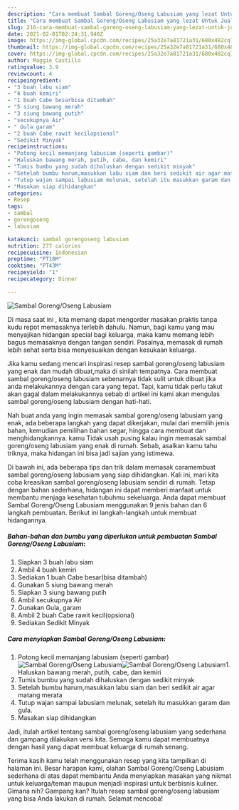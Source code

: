 ```yaml
---
description: "Cara membuat Sambal Goreng/Oseng Labusiam yang lezat Untuk Jualan"
title: "Cara membuat Sambal Goreng/Oseng Labusiam yang lezat Untuk Jualan"
slug: 216-cara-membuat-sambal-goreng-oseng-labusiam-yang-lezat-untuk-jualan
date: 2021-02-01T02:24:31.940Z
image: https://img-global.cpcdn.com/recipes/25a32e7a81721a31/680x482cq70/sambal-gorengoseng-labusiam-foto-resep-utama.jpg
thumbnail: https://img-global.cpcdn.com/recipes/25a32e7a81721a31/680x482cq70/sambal-gorengoseng-labusiam-foto-resep-utama.jpg
cover: https://img-global.cpcdn.com/recipes/25a32e7a81721a31/680x482cq70/sambal-gorengoseng-labusiam-foto-resep-utama.jpg
author: Maggie Castillo
ratingvalue: 3.9
reviewcount: 4
recipeingredient:
- "3 buah labu siam"
- "4 buah kemiri"
- "1 buah Cabe besarbisa ditambah"
- "5 siung bawang merah"
- "3 siung bawang putih"
- "secukupnya Air"
- " Gula garam"
- "2 buah Cabe rawit kecilopsional"
- "Sedikit Minyak"
recipeinstructions:
- "Potong kecil memanjang labusiam (seperti gambar)"
- "Haluskan bawang merah, putih, cabe, dan kemiri"
- "Tumis bumbu yang sudah dihaluskan dengan sedikit minyak"
- "Setelah bumbu harum,masukkan labu siam dan beri sedikit air agar matang merata"
- "Tutup wajan sampai labusiam melunak, setelah itu masukkan garam dan gula."
- "Masakan siap dihidangkan"
categories:
- Resep
tags:
- sambal
- gorengoseng
- labusiam

katakunci: sambal gorengoseng labusiam 
nutrition: 277 calories
recipecuisine: Indonesian
preptime: "PT18M"
cooktime: "PT43M"
recipeyield: "1"
recipecategory: Dinner

---
```



![Sambal Goreng/Oseng Labusiam](https://img-global.cpcdn.com/recipes/25a32e7a81721a31/680x482cq70/sambal-gorengoseng-labusiam-foto-resep-utama.jpg)

Di masa  saat ini , kita memang dapat mengorder masakan praktis tanpa kudu repot memasaknya terlebih dahulu. Namun, bagi kamu yang mau menyajikan hidangan special bagi keluarga, maka kamu memang lebih bagus memasaknya dengan tangan sendiri. Pasalnya, memasak di rumah lebih sehat serta bisa menyesuaikan dengan kesukaan keluarga.

Jika kamu sedang mencari inspirasi resep sambal goreng/oseng labusiam yang enak dan mudah dibuat,maka di sinilah tempatnya. Cara membuat sambal goreng/oseng labusiam  sebenarnya tidak sulit untuk dibuat jika anda melakukannya dengan cara yang tepat. Tapi, kamu tidak perlu takut akan gagal dalam melakukannya 
sebab di artikel ini kami akan mengulas sambal goreng/oseng labusiam dengan hati-hati.  



Nah buat anda yang ingin memasak sambal goreng/oseng labusiam yang enak, ada beberapa langkah yang dapat dikerjakan, mulai dari memilih jenis bahan, kemudian pemilihan bahan segar, hingga cara membuat dan menghidangkannya. kamu Tidak usah pusing kalau ingin memasak sambal goreng/oseng labusiam yang enak di rumah. Sebab, asalkan kamu  tahu triknya, maka hidangan ini bisa jadi sajian yang istimewa.

Di bawah ini, ada beberapa tips dan trik dalam memasak caramembuat sambal goreng/oseng labusiam yang siap dihidangkan. Kali ini, mari kita coba kreasikan sambal goreng/oseng labusiam sendiri di rumah. Tetap dengan bahan sederhana, hidangan ini dapat memberi manfaat untuk membantu menjaga kesehatan tubuhmu sekeluarga. Anda dapat membuat Sambal Goreng/Oseng Labusiam menggunakan 9 jenis bahan dan 6 langkah pembuatan. Berikut ini langkah-langkah untuk membuat hidangannya.

<!--inarticleads1-->

##### Bahan-bahan dan bumbu yang diperlukan untuk pembuatan Sambal Goreng/Oseng Labusiam:

1. Siapkan 3 buah labu siam
1. Ambil 4 buah kemiri
1. Sediakan 1 buah Cabe besar(bisa ditambah)
1. Gunakan 5 siung bawang merah
1. Siapkan 3 siung bawang putih
1. Ambil secukupnya Air
1. Gunakan  Gula, garam
1. Ambil 2 buah Cabe rawit kecil(opsional)
1. Sediakan Sedikit Minyak




<!--inarticleads2-->

##### Cara menyiapkan Sambal Goreng/Oseng Labusiam:

1. Potong kecil memanjang labusiam (seperti gambar)
<img src="https://img-global.cpcdn.com/steps/54834cc168b8fb1a/160x128cq70/sambal-gorengoseng-labusiam-langkah-memasak-1-foto.jpg" alt="Sambal Goreng/Oseng Labusiam"><img src="https://img-global.cpcdn.com/steps/4df58bcaad67d65b/160x128cq70/sambal-gorengoseng-labusiam-langkah-memasak-1-foto.jpg" alt="Sambal Goreng/Oseng Labusiam">1. Haluskan bawang merah, putih, cabe, dan kemiri
1. Tumis bumbu yang sudah dihaluskan dengan sedikit minyak
1. Setelah bumbu harum,masukkan labu siam dan beri sedikit air agar matang merata
1. Tutup wajan sampai labusiam melunak, setelah itu masukkan garam dan gula.
1. Masakan siap dihidangkan




Jadi, itulah artikel tentang  sambal goreng/oseng labusiam  yang sederhana dan gampang dilakukan versi kita. Semoga kamu dapat membuatnya dengan hasil yang dapat membuat keluarga di rumah senang. 

Terima kasih kamu telah menggunakan resep yang kita tampilkan di halaman ini. Besar harapan kami, olahan  Sambal Goreng/Oseng Labusiam sederhana di atas dapat membantu Anda menyiapkan masakan yang nikmat untuk keluarga/teman maupun menjadi inspirasi untuk berbisnis kuliner. Gimana nih? Gampang kan? Itulah resep sambal goreng/oseng labusiam yang bisa Anda lakukan di rumah. Selamat mencoba!

